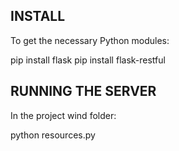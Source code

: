 INSTALL
-------

To get the necessary Python modules:

pip install flask
pip install flask-restful


RUNNING THE SERVER
------------------

In the project wind folder:

python resources.py



